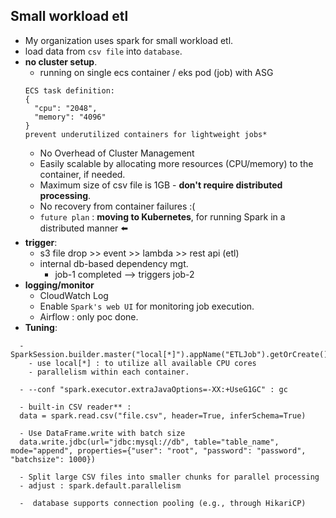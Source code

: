 ## Small workload etl
- My organization uses spark for small workload etl. 
- load data from `csv file` into `database`.
- **no cluster setup**.
  - running  on single ecs container / eks pod (job) with ASG
  ```
  ECS task definition:
  {
    "cpu": "2048",
    "memory": "4096"
  }
  prevent underutilized containers for lightweight jobs*
  ```
  - No Overhead of Cluster Management
  - Easily scalable by allocating more resources (CPU/memory) to the container, if needed.
  - Maximum size of csv file is 1GB - **don't require distributed processing**.
  - No recovery from container failures :(
  - `future plan` : **moving to Kubernetes**, for running Spark in a distributed manner ⬅️
- **trigger**:
  - s3 file drop >> event >> lambda >> rest api (etl) 
  - internal db-based dependency mgt.
    - job-1 completed --> triggers job-2
- **logging/monitor**
  - CloudWatch Log
  - Enable `Spark's web UI` for monitoring job execution.
  - Airflow : only poc done.
- **Tuning**:
```
  - SparkSession.builder.master("local[*]").appName("ETLJob").getOrCreate()
    - use local[*] : to utilize all available CPU cores
    - parallelism within each container.
  
  - --conf "spark.executor.extraJavaOptions=-XX:+UseG1GC" : gc
  
  - built-in CSV reader** : 
  data = spark.read.csv("file.csv", header=True, inferSchema=True)
  
  - Use DataFrame.write with batch size
  data.write.jdbc(url="jdbc:mysql://db", table="table_name", mode="append", properties={"user": "root", "password": "password", "batchsize": 1000})
  
  - Split large CSV files into smaller chunks for parallel processing
  - adjust : spark.default.parallelism
  
  -  database supports connection pooling (e.g., through HikariCP)

```


